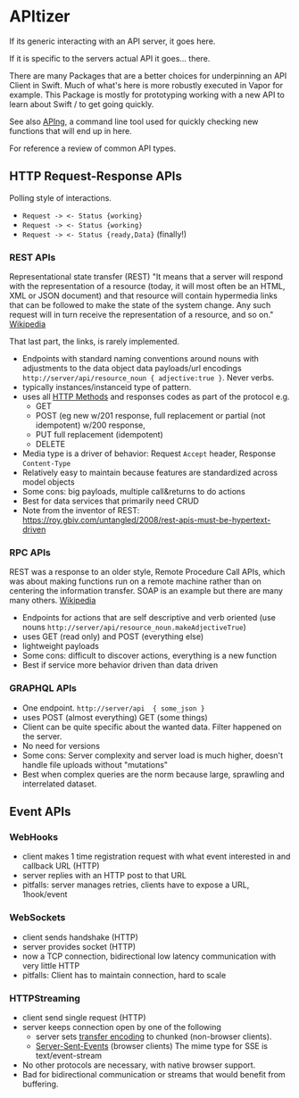 # APItizer

If its generic interacting with an API server, it goes here.

If it is specific to the servers actual API it goes... there.

There are many Packages that are a better choices for underpinning an API Client in Swift. Much of what's here is more robustly executed in Vapor for example. This Package is mostly for prototyping working with a new API to learn about Swift / to get going quickly.

See also [APIng](https://github.com/carlynorama/APIng), a command line tool used for quickly checking new functions that will end up in here.  

For reference a review of common API types. 

## HTTP Request-Response APIs

Polling style of interactions. 

- `Request -> <- Status {working}`
- `Request -> <- Status {working}`
- `Request -> <- Status {ready,Data}` (finally!)

### REST APIs

Representational state transfer (REST) "It means that a server will respond with the representation of a resource (today, it will most often be an HTML, XML or JSON document) and that resource will contain hypermedia links that can be followed to make the state of the system change. Any such request will in turn receive the representation of a resource, and so on." [Wikipedia](https://en.wikipedia.org/wiki/Representational_state_transfer)

That last part, the links, is rarely implemented. 

- Endpoints with standard naming conventions around nouns with adjustments to the data object data payloads/url encodings `http://server/api/resource_noun { adjective:true }`. Never verbs. 
- typically instances/instanceid type of pattern. 
- uses all [HTTP Methods](https://developer.mozilla.org/en-US/docs/Web/HTTP/Methods) and responses codes as part of the protocol e.g.
    - GET 
    - POST (eg new w/201 response, full replacement or partial (not idempotent) w/200 response, 
    - PUT full replacement (idempotent) 
    - DELETE
- Media type is a driver of behavior: Request `Accept` header, Response `Content-Type`
- Relatively easy to maintain because features are standardized across model objects
- Some cons: big payloads, multiple call&returns to do actions
- Best for data services that primarily need CRUD
- Note from the inventor of REST: <https://roy.gbiv.com/untangled/2008/rest-apis-must-be-hypertext-driven>
 

### RPC APIs

REST was a response to an older style, Remote Procedure Call APIs, which was about making functions run on a remote machine rather than on centering the information transfer. SOAP is an example but there are many many others. [Wikipedia](https://en.wikipedia.org/wiki/Remote_procedure_call)

- Endpoints for actions that are self descriptive and verb oriented (use nouns  `http://server/api/resource_noun.makeAdjectiveTrue`)
- uses GET (read only) and POST (everything else)
- lightweight payloads
- Some cons: difficult to discover actions, everything is a new function 
- Best if service more behavior driven than data driven

### GRAPHQL APIs
- One endpoint. `http://server/api  { some_json }`
- uses  POST (almost everything) GET (some things)
- Client can be quite specific about the wanted data. Filter happened on the server. 
- No need for versions
- Some cons: Server complexity and server load is much higher, doesn't handle file uploads without "mutations"
- Best when complex queries are the norm because large, sprawling and interrelated dataset.

 ## Event APIs
 
### WebHooks
- client makes 1 time registration request with what event interested in and callback URL (HTTP)
- server replies with an HTTP post to that URL 
- pitfalls: server manages retries, clients have to expose a URL, 1hook/event

### WebSockets
- client sends handshake (HTTP)
- server provides socket (HTTP)
- now a TCP connection, bidirectional low latency communication with very little HTTP
- pitfalls: Client has to maintain connection, hard to scale

### HTTPStreaming
- client send single request (HTTP)
- server keeps connection open by one of the following 
    - server sets [transfer encoding](https://developer.mozilla.org/en-US/docs/Web/HTTP/Headers/Transfer-Encoding) to chunked (non-browser clients).
    - [Server-Sent-Events](https://en.wikipedia.org/wiki/Server-sent_events) (browser clients)  The mime type for SSE is text/event-stream
- No other protocols are necessary, with native browser support.
- Bad for bidirectional communication or streams that would benefit from buffering. 
